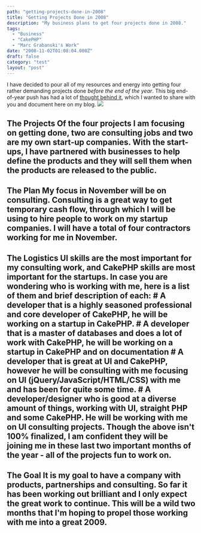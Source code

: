 ```yaml
---
path: "getting-projects-done-in-2008"
title: "Getting Projects Done in 2008"
description: "My business plans to get four projects done in 2008."
tags: 
  - "Business"
  - "CakePHP"
  - "Marc Grabanski's Work"
date: "2008-11-02T01:08:04.000Z"
draft: false
category: "test"
layout: "post"
---
```


I have decided to pour all of my resources and energy into getting four rather demanding projects done *before the end of the year*. This big end-of-year push has had a lot of [thought behind it](http://twitter.com/1Marc/status/964005935), which I wanted to share with you and document here on my blog.
![](http://marcgrabanski.com/img/push-forward.jpg)

## The Projects Of the four projects I am focusing on getting done, two are consulting jobs and two are my own start-up companies. With the start-ups, I have partnered with businesses to help define the products and they will sell them when the products are released to the public.

## The Plan My focus in November will be on consulting. Consulting is a great way to get temporary cash flow, through which I will be using to hire people to work on my startup companies. I will have a total of four contractors working for me in November.

## The Logistics UI skills are the most important for my consulting work, and CakePHP skills are most important for the startups. In case you are wondering who is working with me, here is a list of them and brief description of each: # A developer that is a highly seasoned professional and core developer of CakePHP, he will be working on a startup in CakePHP. # A developer that is a master of databases and does a lot of work with CakePHP, he will be working on a startup in CakePHP and on documentation # A developer that is great at UI and CakePHP, however he will be consulting with me focusing on UI (jQuery/JavaScript/HTML/CSS) with me and has been for quite some time. # A developer/designer who is good at a diverse amount of things, working with UI, straight PHP and some CakePHP. He will be working with me on UI consulting projects. Though the above isn't 100% finalized, I am confident they will be joining me in these last two important months of the year - all of the projects fun to work on.

## The Goal It is my goal to have a company with products, partnerships and consulting. So far it has been working out brilliant and I only expect the great work to continue. **This will be a wild two months that I'm hoping to propel those working with me into a great 2009.**